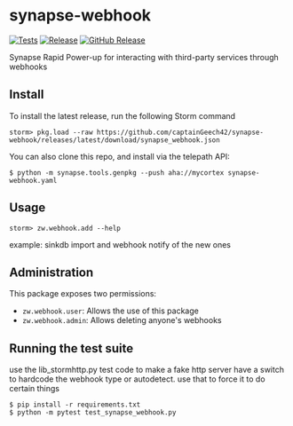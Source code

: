 # synapse-webhook
[![Tests](https://github.com/captainGeech42/synapse-webhook/actions/workflows/test.yml/badge.svg)](https://github.com/captainGeech42/synapse-webhook/actions/workflows/test.yml) [![Release](https://github.com/captainGeech42/synapse-webhook/actions/workflows/release.yml/badge.svg)](https://github.com/captainGeech42/synapse-webhook/actions/workflows/release.yml) [![GitHub Release](https://img.shields.io/github/release/captainGeech42/synapse-webhook.svg?style=flat)](https://github.com/captainGeech42/synapse-webhook/releases)

Synapse Rapid Power-up for interacting with third-party services through webhooks 

## Install

To install the latest release, run the following Storm command

```
storm> pkg.load --raw https://github.com/captainGeech42/synapse-webhook/releases/latest/download/synapse_webhook.json
```

You can also clone this repo, and install via the telepath API:

```
$ python -m synapse.tools.genpkg --push aha://mycortex synapse-webhook.yaml
```

## Usage

```
storm> zw.webhook.add --help
```

example: sinkdb import and webhook notify of the new ones

## Administration

This package exposes two permissions:

* `zw.webhook.user`: Allows the use of this package
* `zw.webhook.admin`: Allows deleting anyone's webhooks

## Running the test suite

use the lib_stormhttp.py test code to make a fake http server
have a switch to hardcode the webhook type or autodetect. use that to force it to do certain things

```
$ pip install -r requirements.txt
$ python -m pytest test_synapse_webhook.py
```